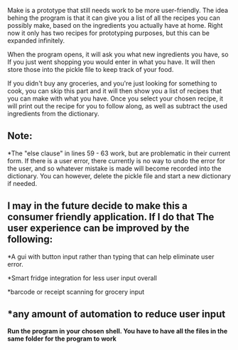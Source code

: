 Make is a prototype that still needs work to be more user-friendly.
The idea behing the program is that it can give you a list of all the recipes
you can possibly make, based on the ingredients you actually have at home.
Right now it only has two recipes for prototyping purposes, but this can be expanded infinitely.

When the program opens, it will ask you what new ingredients you have, so If you just went shopping
you would enter in what you have. It will then store those into the pickle file to keep track of your 
food. 

If you didn't buy any groceries, and you're just looking for something to cook, you can skip this part 
and it will then show you a list of recipes that you can make with what you have. Once you select
your chosen recipe, it will print out the recipe for you to follow along, as well as subtract the 
used ingredients from the dictionary.

Note:
------
*The "else clause" in lines 59 - 63 work, but are problematic in their current form. If there is a user error, there currently
 is no way to undo the error for the user, and so whatever mistake is made will become recorded into the dictionary.
 You can however, delete the pickle file and start a new dictionary if needed.

I may in the future decide to make this a consumer friendly application. If I do that
The user experience can be improved by the following:
--------------------------------------------------
*A gui with button input rather than typing that can help eliminate user error.

*Smart fridge integration for less user input overall

*barcode or receipt scanning for grocery input

*any amount of automation to reduce user input
---------------------------------------------------

****Run the program in your chosen shell. You have to have all the files in the same folder for the program to work****

